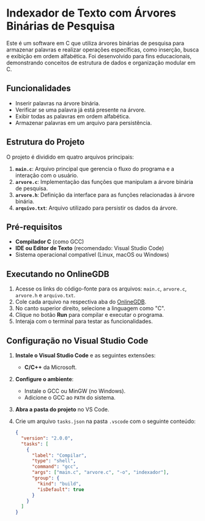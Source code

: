 # Indexador de Texto com Árvores Binárias de Pesquisa

Este é um software em C que utiliza árvores binárias de pesquisa para armazenar palavras e realizar operações específicas, como inserção, busca e exibição em ordem alfabética. Foi desenvolvido para fins educacionais, demonstrando conceitos de estrutura de dados e organização modular em C.

## Funcionalidades

- Inserir palavras na árvore binária.
- Verificar se uma palavra já está presente na árvore.
- Exibir todas as palavras em ordem alfabética.
- Armazenar palavras em um arquivo para persistência.

## Estrutura do Projeto

O projeto é dividido em quatro arquivos principais:

1. **`main.c`**: Arquivo principal que gerencia o fluxo do programa e a interação com o usuário.
2. **`arvore.c`**: Implementação das funções que manipulam a árvore binária de pesquisa.
3. **`arvore.h`**: Definição da interface para as funções relacionadas à árvore binária.
4. **`arquivo.txt`**: Arquivo utilizado para persistir os dados da árvore.

## Pré-requisitos

- **Compilador C** (como GCC)
- **IDE ou Editor de Texto** (recomendado: Visual Studio Code)
- Sistema operacional compatível (Linux, macOS ou Windows)

## Executando no OnlineGDB

1. Acesse os links do código-fonte para os arquivos: `main.c`, `arvore.c`, `arvore.h` e `arquivo.txt`.
2. Cole cada arquivo na respectiva aba do [OnlineGDB](https://www.onlinegdb.com/).
3. No canto superior direito, selecione a linguagem como "C".
4. Clique no botão **Run** para compilar e executar o programa.
5. Interaja com o terminal para testar as funcionalidades.

## Configuração no Visual Studio Code

1. **Instale o Visual Studio Code** e as seguintes extensões:
   - **C/C++** da Microsoft.
2. **Configure o ambiente**:
   - Instale o GCC ou MinGW (no Windows).
   - Adicione o GCC ao `PATH` do sistema.
3. **Abra a pasta do projeto** no VS Code.
4. Crie um arquivo `tasks.json` na pasta `.vscode` com o seguinte conteúdo:

   ```json
   {
     "version": "2.0.0",
     "tasks": [
       {
         "label": "Compilar",
         "type": "shell",
         "command": "gcc",
         "args": ["main.c", "arvore.c", "-o", "indexador"],
         "group": {
           "kind": "build",
           "isDefault": true
         }
       }
     ]
   }
   ```
